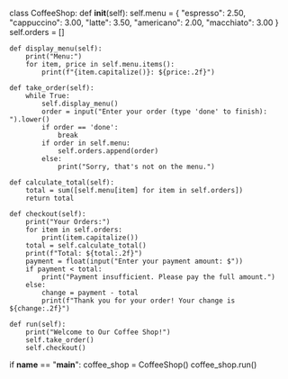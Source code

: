 class CoffeeShop:
    def __init__(self):
        self.menu = {
            "espresso": 2.50,
            "cappuccino": 3.00,
            "latte": 3.50,
            "americano": 2.00,
            "macchiato": 3.00
        }
        self.orders = []

    def display_menu(self):
        print("Menu:")
        for item, price in self.menu.items():
            print(f"{item.capitalize()}: ${price:.2f}")

    def take_order(self):
        while True:
            self.display_menu()
            order = input("Enter your order (type 'done' to finish): ").lower()
            if order == 'done':
                break
            if order in self.menu:
                self.orders.append(order)
            else:
                print("Sorry, that's not on the menu.")

    def calculate_total(self):
        total = sum([self.menu[item] for item in self.orders])
        return total

    def checkout(self):
        print("Your Orders:")
        for item in self.orders:
            print(item.capitalize())
        total = self.calculate_total()
        print(f"Total: ${total:.2f}")
        payment = float(input("Enter your payment amount: $"))
        if payment < total:
            print("Payment insufficient. Please pay the full amount.")
        else:
            change = payment - total
            print(f"Thank you for your order! Your change is ${change:.2f}")

    def run(self):
        print("Welcome to Our Coffee Shop!")
        self.take_order()
        self.checkout()


if __name__ == "__main__":
    coffee_shop = CoffeeShop()
    coffee_shop.run()
